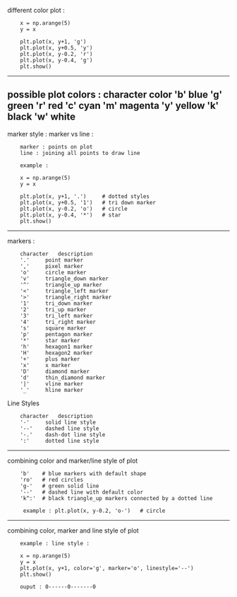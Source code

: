 different color plot : 

        x = np.arange(5)
        y = x

        plt.plot(x, y+1, 'g')
        plt.plot(x, y+0.5, 'y')
        plt.plot(x, y-0.2, 'r')
        plt.plot(x, y-0.4, 'g')
        plt.show()

---

possible plot colors : 
        character 	color
        'b' 	blue
        'g' 	green
        'r' 	red
        'c' 	cyan
        'm' 	magenta
        'y' 	yellow
        'k' 	black
        'w' 	white
---


marker style :
        marker vs line :
        
        marker : points on plot
        line : joining all points to draw line
        
        example : 
        
        x = np.arange(5)
        y = x

        plt.plot(x, y+1, '.')     # dotted styles
        plt.plot(x, y+0.5, '1')   # tri down marker
        plt.plot(x, y-0.2, 'o')   # circle
        plt.plot(x, y-0.4, '*')   # star
        plt.show()
        
---

markers : 

        character 	description
        '.' 	point marker
        ',' 	pixel marker
        'o' 	circle marker
        'v' 	triangle_down marker
        '^' 	triangle_up marker
        '<' 	triangle_left marker
        '>' 	triangle_right marker
        '1' 	tri_down marker
        '2' 	tri_up marker
        '3' 	tri_left marker
        '4' 	tri_right marker
        's' 	square marker
        'p' 	pentagon marker
        '*' 	star marker
        'h' 	hexagon1 marker
        'H' 	hexagon2 marker
        '+' 	plus marker
        'x' 	x marker
        'D' 	diamond marker
        'd' 	thin_diamond marker
        '|' 	vline marker
        '_' 	hline marker

Line Styles

        character 	description
        '-' 	solid line style
        '--' 	dashed line style
        '-.' 	dash-dot line style
        ':' 	dotted line style


---

combining color and marker/line style of plot


        'b'    # blue markers with default shape
        'ro'   # red circles
        'g-'   # green solid line
        '--'   # dashed line with default color
        'k^:'  # black triangle_up markers connected by a dotted line
        
         example : plt.plot(x, y-0.2, 'o-')   # circle        


---

combining color, marker and line style of plot 
        
        example : line style : 

        x = np.arange(5)
        y = x
        plt.plot(x, y+1, color='g', marker='o', linestyle='--')
        plt.show()
        
        ouput : 0------0-------0
